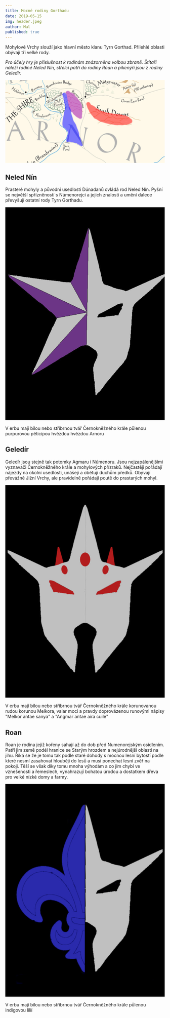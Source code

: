 ```yaml
---
title: Mocné rodiny Gorthadu
date: 2019-05-15
img: header.jpeg
author: Mal
published: true
---
```


Mohylové Vrchy slouží jako hlavní město klanu Tyrn Gorthad. Přilehlé oblasti obývají tři velké rody.

*Pro účely hry je příslušnost k rodinám znázorněna volbou zbraně. Štítaři náleží
rodině Neled Nín, střelci patří do rodiny Roan a pikenýři jsou z rodiny Geledír.*

![](/img/map.jpeg)

## Neled Nín

Prasteré mohyly a původní usedlosti Dúnadanů ovládá rod Neled Nín. Pyšní se největší spřízněností s Númenorejci a jejich znalosti a umění dalece převyšují ostatní rody Tyrn Gorthadu.

![](/img/star.jpeg)

V erbu mají bílou nebo stříbrnou tvář Černokněžného krále půlenou purpurovou pěticípou hvězdou hvězdou Arnoru

## Geledír

Geledír jsou stejně tak potomky Agmaru i Númenoru. Jsou nejzapálenějšími vyznavači Černokněžného krále a mohylových přízraků. Nejčastěji pořádají nájezdy na okolní usedlosti, unášejí a obětují duchům předků. Obývají převážně Jižní Vrchy, ale pravidelně pořádají poutě do prastarých mohyl.

![](/img/crown.jpeg)

V erbu mají bílou nebo stříbrnou tvář Černokněžného krále korunovanou rudou korunou Melkora, valar moci a pravdy doprovázenou runovými nápisy "Melkor antae sanya" a "Angmar antae aira cuile"

## Roan

Roan je rodina jejíž kořeny sahají až do dob před Numenorejským osídlením. Patří jim země podél hranice se Starým hrozdem a nejúrodnější oblasti na jihu. Říká se že je tomu tak podle staré dohody s mocnou lesní bytostí podle které nesmí zasahovat hlouběji do lesů a musí ponechat lesní zvěř na pokoji. Těší se však díky tomu mnoha výhodám a co jim chybí ve vznešenosti a řemeslech, vynahrazují bohatou úrodou a dostatkem dřeva pro velké nízké domy a farmy.

![](/img/lily.jpeg)

V erbu mají bílou nebo stříbrnou tvář Černokněžného krále půlenou indigovou lilií
